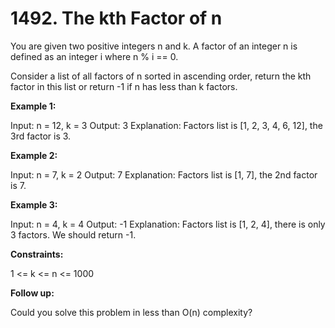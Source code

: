 # 1492. The kth Factor of n

You are given two positive integers n and k. A factor of an integer n is defined as an integer i where n % i == 0.

Consider a list of all factors of n sorted in ascending order, return the kth factor in this list or return -1 if n has less than k factors.

**Example 1:**

Input: n = 12, k = 3
Output: 3
Explanation: Factors list is [1, 2, 3, 4, 6, 12], the 3rd factor is 3.

**Example 2:**

Input: n = 7, k = 2
Output: 7
Explanation: Factors list is [1, 7], the 2nd factor is 7.

**Example 3:**

Input: n = 4, k = 4
Output: -1
Explanation: Factors list is [1, 2, 4], there is only 3 factors. We should return -1.

**Constraints:**

1 <= k <= n <= 1000
 
**Follow up:**

Could you solve this problem in less than O(n) complexity?